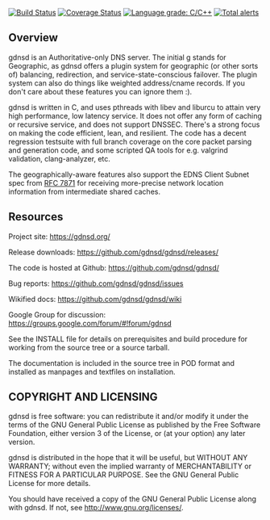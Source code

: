 [![Build Status](https://travis-ci.org/gdnsd/gdnsd.svg?branch=master)](https://travis-ci.org/gdnsd/gdnsd)
[![Coverage Status](https://coveralls.io/repos/github/gdnsd/gdnsd/badge.svg?branch=master)](https://coveralls.io/github/gdnsd/gdnsd?branch=master)
[![Language grade: C/C++](https://img.shields.io/lgtm/grade/cpp/g/gdnsd/gdnsd.svg?logo=lgtm&logoWidth=18)](https://lgtm.com/projects/g/gdnsd/gdnsd/context:cpp)
[![Total alerts](https://img.shields.io/lgtm/alerts/g/gdnsd/gdnsd.svg?logo=lgtm&logoWidth=18)](https://lgtm.com/projects/g/gdnsd/gdnsd/alerts/)

## Overview

gdnsd is an Authoritative-only DNS server. The initial g stands for Geographic, as gdnsd offers a plugin system for geographic (or other sorts of) balancing, redirection, and service-state-conscious failover. The plugin system can also do things like weighted address/cname records.  If you don't care about these features you can ignore them :).

gdnsd is written in C, and uses pthreads with libev and liburcu to attain very high performance, low latency service. It does not offer any form of caching or recursive service, and does not support DNSSEC.  There's a strong focus on making the code efficient, lean, and resilient.  The code has a decent regression testsuite with full branch coverage on the core packet parsing and generation code, and some scripted QA tools for e.g. valgrind validation, clang-analyzer, etc.

The geographically-aware features also support the EDNS Client Subnet spec from [RFC 7871](https://tools.ietf.org/html/rfc7871) for receiving more-precise network location information from intermediate shared caches.

## Resources

Project site: https://gdnsd.org/

Release downloads: https://github.com/gdnsd/gdnsd/releases/

The code is hosted at Github: https://github.com/gdnsd/gdnsd/

Bug reports: https://github.com/gdnsd/gdnsd/issues

Wikified docs: https://github.com/gdnsd/gdnsd/wiki

Google Group for discussion: https://groups.google.com/forum/#!forum/gdnsd

See the INSTALL file for details on prerequisites and build procedure
for working from the source tree or a source tarball.

The documentation is included in the source tree in POD format
and installed as manpages and textfiles on installation.

## COPYRIGHT AND LICENSING

gdnsd is free software: you can redistribute it and/or modify
it under the terms of the GNU General Public License as published by
the Free Software Foundation, either version 3 of the License, or
(at your option) any later version.

gdnsd is distributed in the hope that it will be useful,
but WITHOUT ANY WARRANTY; without even the implied warranty of
MERCHANTABILITY or FITNESS FOR A PARTICULAR PURPOSE.  See the
GNU General Public License for more details.

You should have received a copy of the GNU General Public License
along with gdnsd.  If not, see <http://www.gnu.org/licenses/>.
